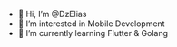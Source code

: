 - 👋 Hi, I’m @DzElias
- 👀 I’m interested in Mobile Development
- 🌱 I’m currently learning Flutter & Golang
